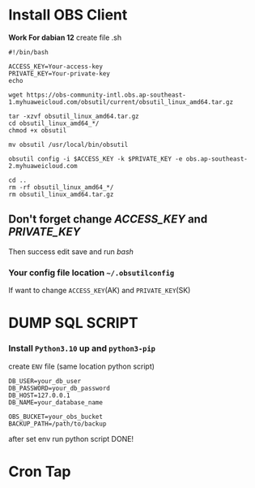 # Install OBS Client
**Work For dabian 12**
create file .sh
```
#!/bin/bash

ACCESS_KEY=Your-access-key
PRIVATE_KEY=Your-private-key
echo 

wget https://obs-community-intl.obs.ap-southeast-1.myhuaweicloud.com/obsutil/current/obsutil_linux_amd64.tar.gz

tar -xzvf obsutil_linux_amd64.tar.gz
cd obsutil_linux_amd64_*/
chmod +x obsutil

mv obsutil /usr/local/bin/obsutil

obsutil config -i $ACCESS_KEY -k $PRIVATE_KEY -e obs.ap-southeast-2.myhuaweicloud.com

cd ..
rm -rf obsutil_linux_amd64_*/
rm obsutil_linux_amd64.tar.gz
```

## Don't forget change *ACCESS_KEY* and *PRIVATE_KEY*
Then success edit save and run *bash*

### Your config file location `~/.obsutilconfig`
If want to change `ACCESS_KEY`(AK) and `PRIVATE_KEY`(SK)

# DUMP SQL SCRIPT
### Install `Python3.10` up and `python3-pip`

create `ENV` file (same location python script)
```
DB_USER=your_db_user
DB_PASSWORD=your_db_password
DB_HOST=127.0.0.1
DB_NAME=your_database_name

OBS_BUCKET=your_obs_bucket
BACKUP_PATH=/path/to/backup
```

after set env run python script DONE!

# Cron Tap